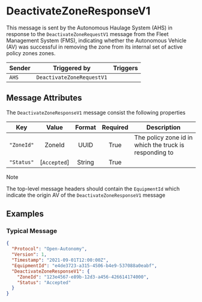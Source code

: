 # DeactivateZoneResponseV1

This message is sent by the Autonomous Haulage System (AHS) in response to the `DeactivateZoneRequestV1` message from the Fleet Management System (FMS), indicating whether the Autonomous Vehicle (AV) was successful in removing the zone from its internal set of active policy zones zones.

| Sender | Triggered by | Triggers |
| --- | --- | --- |
| `AHS`  | `DeactivateZoneRequestV1` |  |

## Message Attributes

The `DeactivateZoneResponseV1` message consist the following properties

| Key | Value | Format | Required | Description |
| --- | :---: | :---: | :---: | --- |
| `"ZoneId"` | ZoneId | UUID | True | The policy zone id in which the truck is responding to |
| `"Status"` | [`Accepted`] | String | True |  |

>[!NOTE]
> The top-level message headers should contain the `EquipmentId` which indicate the origin AV of the `DeactivateZoneResponseV1` message 

## Examples
### Typical Message
```JSON
{
  "Protocol": "Open-Autonomy",
  "Version": 1,
  "Timestamp": "2021-09-01T12:00:00Z",
  "EquipmentId": "e4de3723-a315-4506-b4e9-537088a0eabf",
  "DeactivateZoneResponseV1": {
    "ZoneId": "123e4567-e89b-12d3-a456-426614174000",
    "Status": "Accepted"
  }
}
```
